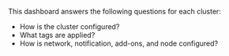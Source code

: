 This dashboard answers the following questions for each cluster:

- How is the cluster configured?
- What tags are applied?
- How is network, notification, add-ons, and node configured?
